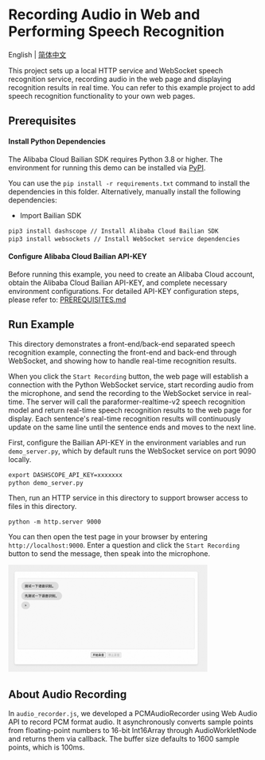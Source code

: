 # Recording Audio in Web and Performing Speech Recognition

English | [简体中文](./README.md)

This project sets up a local HTTP service and WebSocket speech recognition service, recording audio in the web page and displaying recognition results in real time. You can refer to this example project to add speech recognition functionality to your own web pages.

## Prerequisites

#### Install Python Dependencies

The Alibaba Cloud Bailian SDK requires Python 3.8 or higher. The environment for running this demo can be installed via [PyPI](https://pypi.org/).

You can use the `pip install -r requirements.txt` command to install the dependencies in this folder. Alternatively, manually install the following dependencies:

- Import Bailian SDK
```commandline
pip3 install dashscope // Install Alibaba Cloud Bailian SDK
pip3 install websockets // Install WebSocket service dependencies
```

#### Configure Alibaba Cloud Bailian API-KEY

Before running this example, you need to create an Alibaba Cloud account, obtain the Alibaba Cloud Bailian API-KEY, and complete necessary environment configurations. For detailed API-KEY configuration steps, please refer to: [PREREQUISITES.md](../../../../PREREQUISITES.md)

## Run Example
This directory demonstrates a front-end/back-end separated speech recognition example, connecting the front-end and back-end through WebSocket, and showing how to handle real-time recognition results.

When you click the `Start Recording` button, the web page will establish a connection with the Python WebSocket service, start recording audio from the microphone, and send the recording to the WebSocket service in real-time. The server will call the paraformer-realtime-v2 speech recognition model and return real-time speech recognition results to the web page for display. Each sentence's real-time recognition results will continuously update on the same line until the sentence ends and moves to the next line.

First, configure the Bailian API-KEY in the environment variables and run `demo_server.py`, which by default runs the WebSocket service on port 9090 locally.

```
export DASHSCOPE_API_KEY=xxxxxxx
python demo_server.py
```

Then, run an HTTP service in this directory to support browser access to files in this directory.

```
python -m http.server 9000
```

You can then open the test page in your browser by entering `http://localhost:9000`. Enter a question and click the `Start Recording` button to send the message, then speak into the microphone.

<img src="../../../../docs/image/html-asr.png" width="400"/>

## About Audio Recording

In `audio_recorder.js`, we developed a PCMAudioRecorder using Web Audio API to record PCM format audio. It asynchronously converts sample points from floating-point numbers to 16-bit Int16Array through AudioWorkletNode and returns them via callback. The buffer size defaults to 1600 sample points, which is 100ms.
